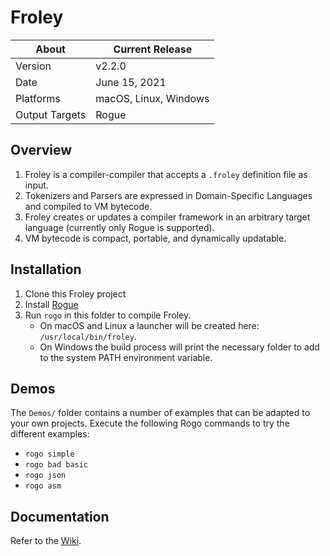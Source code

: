 # Froley

About          | Current Release
---------------|-----------------------
Version        | v2.2.0
Date           | June 15, 2021
Platforms      | macOS, Linux, Windows
Output Targets | Rogue

## Overview
1. Froley is a compiler-compiler that accepts a `.froley` definition file as input.
2. Tokenizers and Parsers are expressed in Domain-Specific Languages and compiled to VM bytecode.
3. Froley creates or updates a compiler framework in an arbitrary target language (currently only Rogue is supported).
4. VM bytecode is compact, portable, and dynamically updatable.

## Installation
1. Clone this Froley project
2. Install [Rogue](https://github.com/AbePralle/Rogue)
3. Run `rogo` in this folder to compile Froley.
    - On macOS and Linux a launcher will be created here: `/usr/local/bin/froley`.
    - On Windows the build process will print the necessary folder to add to the system PATH environment variable.

## Demos
The `Demos/` folder contains a number of examples that can be adapted to your own projects. Execute the following Rogo commands to try the different examples:

* `rogo simple`
* `rogo bad basic`
* `rogo json`
* `rogo asm`

## Documentation
Refer to the [Wiki](https://github.com/AbePralle/Froley/wiki).

